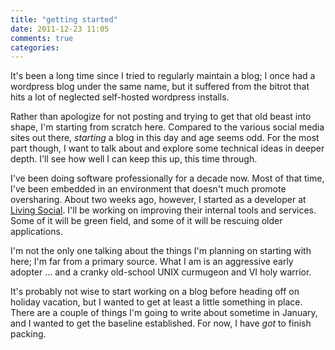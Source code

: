 ```yaml
---
title: "getting started"
date: 2011-12-23 11:05
comments: true
categories: 
---
```


It's been a long time since I tried to regularly maintain a blog; I once had a wordpress blog under the same name, but it suffered from the bitrot that hits a lot of neglected self-hosted wordpress installs.

Rather than apologize for not posting and trying to get that old beast into
shape, I'm starting from scratch here. Compared to the various social media
sites out there, _starting_ a blog in this day and age seems odd.  For the most
part though, I want to talk about and explore some technical ideas in deeper
depth.  I'll see how well I can keep this up, this time through.

I've been doing software professionally for a decade now.  Most of that time,
I've been embedded in an environment that doesn't much promote oversharing.
About two weeks ago, however, I started as a developer at [Living
Social](http://livingsocial.com/).  I'll be working on improving their
internal tools and services.  Some of it will be green field, and some of it
will be rescuing older applications.

I'm not the only one talking about the things I'm planning on starting with
here; I'm far from a primary source.  What I am is an aggressive early
adopter ... and a cranky old-school UNIX curmugeon and VI holy warrior.

It's probably not wise to start working on a blog before heading off on
holiday vacation, but I wanted to get at least a little something in place.
There are a couple of things I'm going to write about sometime in January, and
I wanted to get the baseline established.  For now, I have _got_ to finish
packing.
